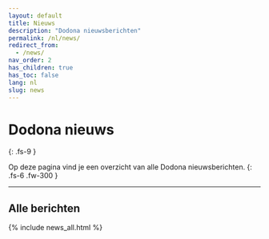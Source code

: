 ```yaml
---
layout: default
title: Nieuws
description: "Dodona nieuwsberichten"
permalink: /nl/news/
redirect_from:
  - /news/
nav_order: 2
has_children: true
has_toc: false
lang: nl
slug: news
---
```


# Dodona nieuws
{: .fs-9 }

Op deze pagina vind je een overzicht van alle Dodona nieuwsberichten.
{: .fs-6 .fw-300 }

--- 

## Alle berichten

{% include news_all.html %}